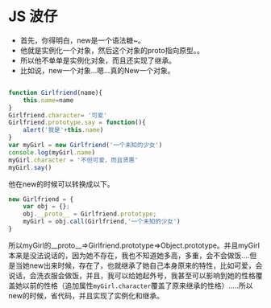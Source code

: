 #  JS 波仔
+ 首先，你得明白，new是一个语法糖~。
+ 他就是实例化一个对象，然后这个对象的proto指向原型。。
+ 所以他不单单是实例化对象，而且还实现了继承。
+ 比如说，new一个对象...嗯...真的New一个对象。
``` js

function Girlfriend(name){
    this.name=name
}
Girlfriend.character= '可爱'
Girlfriend.prototype.say = function(){
    alert('我是'+this.name)
}
var myGirl = new Girlfriend('一个未知的少女')
console.log(myGirl.name)
myGirl.character = '不但可爱，而且贤惠'
myGirl.say()
```
他在new的时候可以转换成以下。
```js
new Girlfriend = {
    var obj = {};
    obj.__proto__ = Girlfriend.prototype;
    myGirl = obj.call(Girlfriend,'一个未知的少女')
}

```
所以myGirl的__proto__=>Girlfriend.prototype=>Object.prototype。并且myGirl本来是没法说话的，因为她不存在，我也不知道她多高，多重，会不会做饭....但是当她new出来时候，存在了，也就继承了她自己本身原来的特性，比如可爱，会说话，会洗衣服会做饭，并且，我可以给她起外号，我甚至可以影响到她的性格覆盖她以前的性格（追加属性`myGirl.character`覆盖了原来继承的性格）.....所以new的时候，省代码，并且实现了实例化和继承。